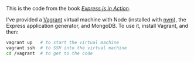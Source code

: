 This is the code from the book [*Express.js in Action*](http://manning.com/hahn/?a_aid=express-in-action&a_bid=fe3fcff7).

I've provided a [Vagrant](https://www.vagrantup.com/) virtual machine with Node (installed with [nvm](https://github.com/creationix/nvm)), the Express application generator, and MongoDB. To use it, install Vagrant, and then:

```sh
vagrant up   # to start the virtual machine
vagrant ssh  # to SSH into the virtual machine
cd /vagrant  # to get to the code
```
